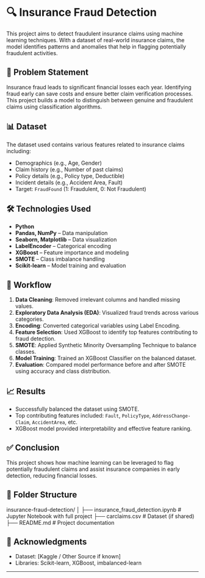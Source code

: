 # 🔍 Insurance Fraud Detection

This project aims to detect fraudulent insurance claims using machine learning techniques. With a dataset of real-world insurance claims, the model identifies patterns and anomalies that help in flagging potentially fraudulent activities.

## 📌 Problem Statement

Insurance fraud leads to significant financial losses each year. Identifying fraud early can save costs and ensure better claim verification processes. This project builds a model to distinguish between genuine and fraudulent claims using classification algorithms.

## 📊 Dataset

The dataset used contains various features related to insurance claims including:

- Demographics (e.g., Age, Gender)
- Claim history (e.g., Number of past claims)
- Policy details (e.g., Policy type, Deductible)
- Incident details (e.g., Accident Area, Fault)
- Target: `FraudFound` (1: Fraudulent, 0: Not Fraudulent)

## 🛠️ Technologies Used

- **Python**
- **Pandas, NumPy** – Data manipulation
- **Seaborn, Matplotlib** – Data visualization
- **LabelEncoder** – Categorical encoding
- **XGBoost** – Feature importance and modeling
- **SMOTE** – Class imbalance handling
- **Scikit-learn** – Model training and evaluation

## 🧠 Workflow

1. **Data Cleaning**: Removed irrelevant columns and handled missing values.
2. **Exploratory Data Analysis (EDA)**: Visualized fraud trends across various categories.
3. **Encoding**: Converted categorical variables using Label Encoding.
4. **Feature Selection**: Used XGBoost to identify top features contributing to fraud detection.
5. **SMOTE**: Applied Synthetic Minority Oversampling Technique to balance classes.
6. **Model Training**: Trained an XGBoost Classifier on the balanced dataset.
7. **Evaluation**: Compared model performance before and after SMOTE using accuracy and class distribution.

## 📈 Results

- Successfully balanced the dataset using SMOTE.
- Top contributing features included: `Fault`, `PolicyType`, `AddressChange-Claim`, `AccidentArea`, etc.
- XGBoost model provided interpretability and effective feature ranking.

## ✅ Conclusion

This project shows how machine learning can be leveraged to flag potentially fraudulent claims and assist insurance companies in early detection, reducing financial losses.

## 📂 Folder Structure

insurance-fraud-detection/
│
├── insurance_fraud_detection.ipynb # Jupyter Notebook with full project
├── carclaims.csv # Dataset (if shared)
├── README.md # Project documentation

## 🙌 Acknowledgments

- Dataset: [Kaggle / Other Source if known]
- Libraries: Scikit-learn, XGBoost, imbalanced-learn

---
